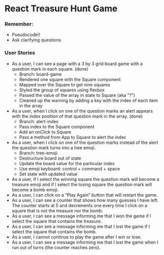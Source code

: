 # React Treasure Hunt Game

### Remember:
- Pseudocode!!
- Ask clarifying questions

### User Stories
- As a user, I can see a page with a 3 by 3 grid board game with a question mark in each square. (done)
  - Branch: board-game
  - Rendered one square with the Square component
  - Mapped over the Square to get nine squares
  - Styled the group of squares using flexbox
  - Passed the value of the array in state to Square (aka "?")
  - Cleaned up the warning by adding a key with the index of each item in the array
- As a user, when I click on one of the question marks an alert appears with the index position of that question mark in the array. (done)
   - Branch: alert-index
   - Pass index to the Square component
   - Add an onClick to Square
   - Pass a method from App to Square to alert the index
- As a user, when I click on one of the question marks instead of the alert the question mark turns into a tree emoji.
  - Branch: tree-emoji
  - Destructure board out of state
  - Update the board value for the particular index
  - Use emoji keyboard: control + command + space
  - Set state with updated value
- As a user, if I select the winning square the question mark will become a treasure emoji and if I select the losing square the question mark will become a bomb emoji.
- As a user, I can click on a “Play Again” button that will restart the game.
- As a user, I can see a counter that shows how many guesses I have left. The counter starts at 5 and decrements one every time I click on a square that is not the treasure nor the bomb.
- As a user, I can see a message informing me that I won the game if I select the square that contains the treasure.
- As a user, I can see a message informing me that I lost the game if I select the square that contains the bomb.
- As a user, I cannot continue to play the game after I win or lose.
- As a user, I can see a message informing me that I lost the game when I run out of turns (the counter reaches zero).
